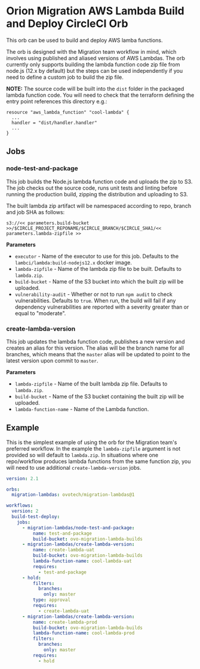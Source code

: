 # Orion Migration AWS Lambda Build and Deploy CircleCI Orb

This orb can be used to build and deploy AWS lamba functions.

The orb is designed with the Migration team workflow in mind, which involves using
published and aliased versions of AWS Lambdas. The orb currently only supports building the
lambda function code zip file from node.js (12.x by default) but the steps can be used
independently if you need to define a custom job to build the zip file.

**NOTE:** The source code will be built into the `dist` folder in the packaged lambda function code.
You will need to check that the terraform defining the entry point references this directory e.g.:

```
resource "aws_lambda_function" "cool-lambda" {
  ...
  handler = "dist/handler.handler"
  ...
}
```

## Jobs

### node-test-and-package

This job builds the Node.js lambda function code and uploads the zip to S3. The job checks out the
source code, runs unit tests and linting before running the production build, zipping the distribution
and uploading to S3.

The built lambda zip artifact will be namespaced according to repo, branch and job SHA as follows:

```
s3://<< parameters.build-bucket >>/$CIRCLE_PROJECT_REPONAME/$CIRCLE_BRANCH/$CIRCLE_SHA1/<< parameters.lambda-zipfile >>
```

**Parameters**

- `executor` - Name of the executor to use for this job. Defaults to the `lambci/lambda:build-nodejs12.x`
  docker image.
- `lambda-zipfile` - Name of the lambda zip file to be built. Defaults to `lambda.zip`.
- `build-bucket` - Name of the S3 bucket into which the built zip will be uploaded.
- `vulnerability-audit` - Whether or not to run `npm audit` to check vulnerabilities. Defaults to `true`.
  When run, the build will fail if any dependency vulnerabilities are reported with a severity greater than
  or equal to "moderate".

### create-lambda-version

This job updates the lambda function code, publishes a new version and creates an alias for
this version. The alias will be the branch name for all branches, which means that the `master`
alias will be updated to point to the latest version upon commit to `master`.

**Parameters**

- `lambda-zipfile` - Name of the built lambda zip file. Defaults to `lambda.zip`.
- `build-bucket` - Name of the S3 bucket containing the built zip will be uploaded.
- `lambda-function-name` - Name of the Lambda function.

## Example

This is the simplest example of using the orb for the Migration team's preferred workflow. In the
example the `lambda-zipfile` argument is not provided so will default to `lambda.zip`. In situations
where one repo/workflow produces lambda functions from the same function zip, you will need to use
additional `create-lambda-version` jobs.

```yaml
version: 2.1

orbs:
  migration-lambdas: ovotech/migration-lambdas@1

workflows:
  version: 2
  build-test-deploy:
    jobs:
      - migration-lambdas/node-test-and-package:
          name: test-and-package
          build-bucket: ovo-migration-lambda-builds
      - migration-lambdas/create-lambda-version:
          name: create-lambda-uat
          build-bucket: ovo-migration-lambda-builds
          lambda-function-name: cool-lambda-uat
          requires:
            - test-and-package
      - hold:
          filters:
            branches:
              only: master
          type: approval
          requires:
            - create-lambda-uat
      - migration-lambdas/create-lambda-version:
          name: create-lambda-prod
          build-bucket: ovo-migration-lambda-builds
          lambda-function-name: cool-lambda-prod
          filters:
            branches:
              only: master
          requires:
            - hold
```
